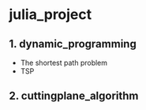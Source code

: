 # julia_project


## 1. dynamic_programming
- The shortest path problem
- TSP

## 2. cuttingplane_algorithm